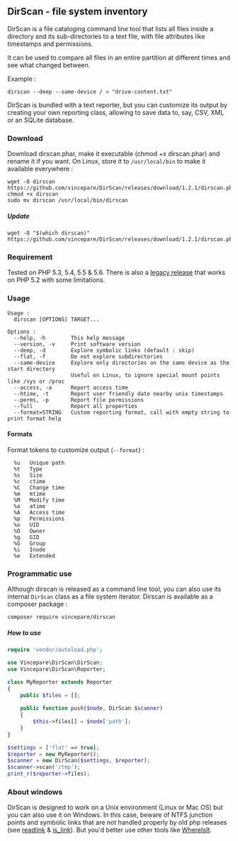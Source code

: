 DirScan - file system inventory
-------------------------------
DirScan is a file cataloging command line tool that lists all files inside a directory and its sub-directories to a text file, with file attributes like timestamps and permissions.

It can be used to compare all files in an entire partition at different times and see what changed between.

Example :

```
dirscan --deep --same-device / > "drive-content.txt"
```

DirScan is bundled with a text reporter, but you can customize its output by creating your own reporting class, allowing to save data to, say, CSV, XML or an SQLite database.

### Download
Download dirscan.phar, make it executable (chmod +x dirscan.phar) and rename it if you want. On Linux, store it to `/usr/local/bin` to make it available everywhere :

```
wget -O dirscan https://github.com/vincepare/DirScan/releases/download/1.2.1/dirscan.phar
chmod +x dirscan
sudo mv dirscan /usr/local/bin/dirscan
```

##### Update
```
wget -O "$(which dirscan)" https://github.com/vincepare/DirScan/releases/download/1.2.1/dirscan.phar
```

### Requirement
Tested on PHP 5.3, 5.4, 5.5 & 5.6. There is also a [legacy release](https://raw.githubusercontent.com/vincepare/DirScan/master/src/legacy/dirscan) that works on PHP 5.2 with some limitations.

### Usage
```
Usage :
  dirscan [OPTIONS] TARGET...

Options :
  --help, -h        This help message
  --version, -v     Print software version
  --deep, -d        Explore symbolic links (default : skip)
  --flat, -f        Do not explore subdirectories
  --same-device     Explore only directories on the same device as the start directory
                    Useful on Linux, to ignore special mount points like /sys or /proc
  --access, -a      Report access time
  --htime, -t       Report user friendly date nearby unix timestamps
  --perms, -p       Report file permissions
  --full            Report all properties
  --format=STRING   Custom reporting format, call with empty string to print format help
```

#### Formats
Format tokens to customize output (`--format`) :
```
  %u   Unique path
  %t   Type
  %s   Size
  %c   ctime
  %C   Change time
  %m   mtime
  %M   Modify time
  %a   atime
  %A   Access time
  %p   Permissions
  %o   UID
  %O   Owner
  %g   GID
  %G   Group
  %i   Inode
  %e   Extended
```

### Programmatic use
Although dirscan is released as a command line tool, you can also use its internal `DirScan` class as a file system iterator. Dirscan is available as a composer package :
```
composer require vincepare/dirscan
```

##### How to use
```php
require 'vendor/autoload.php';

use Vincepare\DirScan\DirScan;
use Vincepare\DirScan\Reporter;

class MyReporter extends Reporter
{
    public $files = [];
    
    public function push($node, DirScan $scanner)
    {
        $this->files[] = $node['path'];
    }
}

$settings = ['flat' => true];
$reporter = new MyReporter();
$scanner = new DirScan($settings, $reporter);
$scanner->scan('/tmp');
print_r($reporter->files);
```

### About windows
DirScan is designed to work on a Unix environment (Linux or Mac OS) but you can also use it on Windows. In this case, beware of NTFS junction points and symbolic links that are not handled properly by old php releases (see [readlink](http://php.net/manual/en/function.readlink.php) & [is_link](http://php.net/manual/en/function.is-link.php)). But you'd better use other tools like [WhereIsIt](http://www.whereisit-soft.com/).
